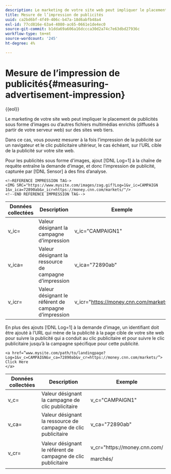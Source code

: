 ```yaml
---
description: Le marketing de votre site web peut impliquer le placement de publicités sous forme d’images ou d’autres fichiers multimédias enrichis (diffusés à partir de votre serveur web) sur des sites web tiers.
title: Mesure de l’impression de publicités
uuid: ca2bd6bf-4f49-406c-b47a-18d6abfb48a4
exl-id: 77cd816e-63a4-4080-ac65-0661e1de4ec0
source-git-commit: b1dda69a606a16dccca30d2a74c7e63dbd27936c
workflow-type: tm+mt
source-wordcount: '245'
ht-degree: 4%

---
```


# Mesure de l’impression de publicités{#measuring-advertisement-impression}

{{eol}}

Le marketing de votre site web peut impliquer le placement de publicités sous forme d’images ou d’autres fichiers multimédias enrichis (diffusés à partir de votre serveur web) sur des sites web tiers.

Dans ce cas, vous pouvez mesurer à la fois l’impression de la publicité sur un navigateur et le clic publicitaire ultérieur, le cas échéant, sur l’URL cible de la publicité sur votre site web.

Pour les publicités sous forme d&#39;images, ajout [!DNL Log=1] à la chaîne de requête entraîne la demande d’image, et donc l’impression de publicité, capturée par [!DNL Sensor] à des fins d’analyse.

```
<!—REFERENCE IMPRESSION TAG->
<IMG SRC="https://www.mysite.com/images/zag.gif?Log=1&v_ic=CAMPAIGN 1&v_ica=72890ab&v_icr=https://money.cnn.com/markets/"/>
<!--END REFERENCE IMPRESSION TAG-->
```

| Données collectées | Description | Exemple |
|---|---|---|
| v_ic= | Valeur désignant la campagne d’impression | v_ic=&quot;CAMPAIGN1&quot; |
| v_ica= | Valeur désignant la ressource de campagne d’impression | v_ica=&quot;72890ab&quot; |
| v_icr= | Valeur désignant le référent de campagne d’impression | v_icr=&quot;https://money.cnn.com/markets/ |

En plus des ajouts [!DNL Log=1] à la demande d’image, un identifiant doit être ajouté à l’URL qui mène de la publicité à la page cible de votre site web pour suivre la publicité qui a conduit au clic publicitaire et pour suivre le clic publicitaire jusqu’à la campagne spécifique pour cette publicité.

```
<a href=”www.mysite.com/path/to/landingpage?Log=1&v_c=CAMPAIGN&v_ca=72890ab&v_cr=https://money.cnn.com/markets/”>
Click Here
</a>
```

<table id="table_B87134C522EF4AC9BD2AFA6F4A0CF574">
 <thead>
  <tr>
   <th colname="col1" class="entry"> Données collectées </th>
   <th colname="col2" class="entry"> Description </th>
   <th colname="col3" class="entry"> Exemple </th>
  </tr>
 </thead>
 <tbody>
  <tr>
   <td colname="col1"> v_c= </td>
   <td colname="col2"> Valeur désignant la campagne de clic publicitaire </td>
   <td colname="col3"> v_c="CAMPAIGN1" </td>
  </tr>
  <tr>
   <td colname="col1"> v_ca= </td>
   <td colname="col2"> Valeur désignant la ressource de campagne de clic publicitaire </td>
   <td colname="col3"> v_ca="72890ab" </td>
  </tr>
  <tr>
   <td colname="col1"> v_cr= </td>
   <td colname="col2"> Valeur désignant le référent de campagne de clic publicitaire </td>
   <td colname="col3"> <p> <span class="filepath"> v_cr="https://money.cnn.com/</span> </p> <p>marchés/ </p> </td>
  </tr>
 </tbody>
</table>
